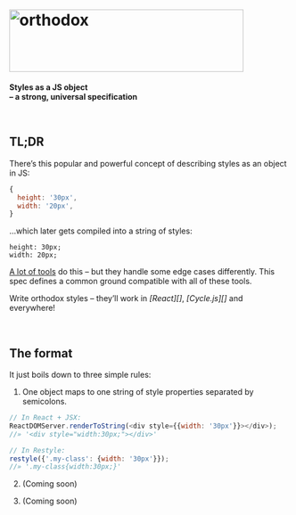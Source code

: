 <h1><img
  alt="orthodox"
  width="420"
  height="112"
  src="https://cdn.rawgit.com/studio-b12/orthodox/4d7afcc/logo.png"
  id="/"
/></h1>

**Styles as a JS object**  
**– a strong, universal specification**




&nbsp;

##                                                                 <a id="/tldr" >TL;DR                                                                      </a>

There’s this popular and powerful concept of describing styles as an object in JS:

```js
{
  height: '30px',
  width: '20px',
}
```

…which later gets compiled into a string of styles:

```
height: 30px;
width: 20px;
```

[A lot of tools](#/tools) do this – but they handle some edge cases differently. This spec defines a common ground compatible with all of these tools.

Write orthodox styles – they’ll work in *[React][]*, *[Cycle.js][]* and everywhere!




&nbsp;

##                                                               <a id="/format" >The format                                                                 </a>

It just boils down to three simple rules:

1. One object maps to one string of style properties separated by semicolons.

  ```js
  // In React + JSX:
  ReactDOMServer.renderToString(<div style={{width: '30px'}}></div>);
  //» '<div style="width:30px;"></div>'

  // In Restyle:
  restyle({'.my-class': {width: '30px'}});
  //» '.my-class{width:30px;}'
  ```

2. (Coming soon)

3. (Coming soon)
